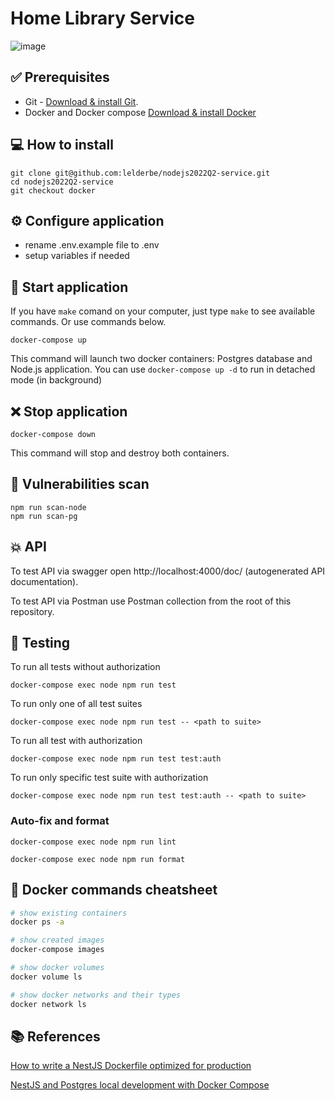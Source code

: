 # Home Library Service

![image](https://user-images.githubusercontent.com/29270751/180639532-a62ec8dd-cbee-423d-af10-3774fa3f99c5.png)

## ✅ Prerequisites

- Git - [Download & install Git](https://git-scm.com/downloads).
- Docker and Docker compose [Download & install Docker](https://www.docker.com/products/docker-desktop/)

## 💻 How to install

```
git clone git@github.com:lelderbe/nodejs2022Q2-service.git
cd nodejs2022Q2-service
git checkout docker
```

## ⚙️ Configure application

- rename .env.example file to .env
- setup variables if needed

## 🚀 Start application

If you have `make` comand on your computer, just type `make` to see available commands. Or use commands below.

```
docker-compose up
```

This command will launch two docker containers: Postgres database and Node.js application. You can use `docker-compose up -d` to run in detached mode (in background)

## ❌ Stop application

```
docker-compose down
```

This command will stop and destroy both containers.

## 🚨 Vulnerabilities scan

```
npm run scan-node
npm run scan-pg
```

## 💥 API

To test API via swagger open http://localhost:4000/doc/ (autogenerated API documentation).

To test API via Postman use Postman collection from the root of this repository.

## 🧪 Testing

To run all tests without authorization

```
docker-compose exec node npm run test
```

To run only one of all test suites

```
docker-compose exec node npm run test -- <path to suite>
```

To run all test with authorization

```
docker-compose exec node npm run test test:auth
```

To run only specific test suite with authorization

```
docker-compose exec node npm run test test:auth -- <path to suite>
```

### Auto-fix and format

```
docker-compose exec node npm run lint
```

```
docker-compose exec node npm run format
```

## 🐳 Docker commands cheatsheet

```bash
# show existing containers
docker ps -a

# show created images
docker-compose images

# show docker volumes
docker volume ls

# show docker networks and their types
docker network ls
```

## 📚 References

[How to write a NestJS Dockerfile optimized for production](https://www.tomray.dev/nestjs-docker-production)

[NestJS and Postgres local development with Docker Compose](https://www.tomray.dev/nestjs-docker-compose-postgres)
